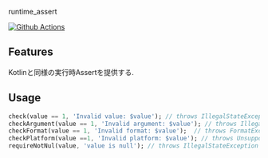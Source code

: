 runtime_assert

[![Github Actions](https://github.com/vivitainc/flutter_runtime_assert/actions/workflows/flutter-package-test.yaml/badge.svg)](https://github.com/vivitainc/flutter_runtime_assert/actions/workflows/flutter-package-test.yaml)

## Features

Kotlinと同様の実行時Assertを提供する.

## Usage

```dart
check(value == 1, 'Invalid value: $value'); // throws IllegalStateException
checkArgument(value == 1, 'Invalid argument: $value'); // throws IllegalArgumentException
checkFormat(value == 1, 'Invalid format: $value');  // throws FormatException
checkPlatform(value ==1, 'Invalid platform: $value'); // throws UnsupportedPlatformException
requireNotNul(value, 'value is null'); // throws IllegalStateException
```
